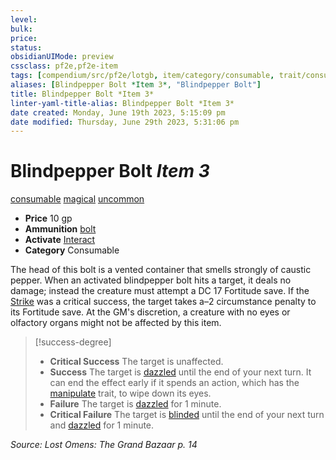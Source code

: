 ```yaml
---
level:
bulk:
price:
status:
obsidianUIMode: preview
cssclass: pf2e,pf2e-item
tags: [compendium/src/pf2e/lotgb, item/category/consumable, trait/consumable, trait/magical, trait/uncommon]
aliases: [Blindpepper Bolt *Item 3*, "Blindpepper Bolt"]
title: Blindpepper Bolt *Item 3*
linter-yaml-title-alias: Blindpepper Bolt *Item 3*
date created: Monday, June 19th 2023, 5:15:09 pm
date modified: Thursday, June 29th 2023, 5:31:06 pm
---
```


# Blindpepper Bolt *Item 3*

[consumable](rules/traits/consumable.md) [magical](rules/traits/magical.md) [uncommon](rules/traits/uncommon.md)  

- **Price** 10 gp
- **Ammunition** [bolt](compendium/equipment/items/bolt.md)
- **Activate** [Interact](rules/actions/interact.md)
- **Category** Consumable

The head of this bolt is a vented container that smells strongly of caustic pepper. When an activated blindpepper bolt hits a target, it deals no damage; instead the creature must attempt a DC 17 Fortitude save. If the [Strike](rules/actions/strike.md) was a critical success, the target takes a–2 circumstance penalty to its Fortitude save. At the GM's discretion, a creature with no eyes or olfactory organs might not be affected by this item.

> [!success-degree]
> - **Critical Success** The target is unaffected.
> - **Success** The target is [dazzled](rules/conditions.md#Dazzled) until the end of your next turn. It can end the effect early if it spends an action, which has the [manipulate](rules/traits/manipulate.md) trait, to wipe down its eyes.
> - **Failure** The target is [dazzled](rules/conditions.md#Dazzled) for 1 minute.
> - **Critical Failure** The target is [blinded](rules/conditions.md#Blinded) until the end of your next turn and [dazzled](rules/conditions.md#Dazzled) for 1 minute.

*Source: Lost Omens: The Grand Bazaar p. 14*
